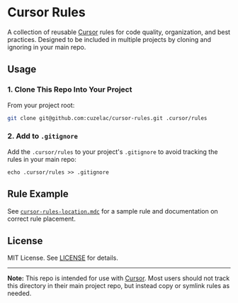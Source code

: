 # Cursor Rules

A collection of reusable [Cursor](https://www.cursor.so/) rules for code quality, organization, and best practices. Designed to be included in multiple projects by cloning and ignoring in your main repo.

## Usage

### 1. Clone This Repo Into Your Project

From your project root:

```sh
git clone git@github.com:cuzelac/cursor-rules.git .cursor/rules
```

### 2. Add to `.gitignore`

Add the `.cursor/rules` to your project's `.gitignore` to avoid tracking the rules in your main repo:

```
echo .cursor/rules >> .gitignore
```

## Rule Example

See [`cursor-rules-location.mdc`](./cursor-rules-location.mdc) for a sample rule and documentation on correct rule placement.

## License

MIT License. See [LICENSE](./LICENSE) for details.

---

**Note:** This repo is intended for use with [Cursor](https://www.cursor.so/). Most users should not track this directory in their main project repo, but instead copy or symlink rules as needed. 